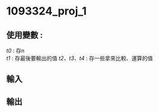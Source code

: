 # 1093324_proj_1
## 使用變數 :
  _t0_ : 存n\
  _t1_ : 存最後要輸出的值
  _t2、t3、t4_ : 存一些拿來比較、運算的值
## 輸入

## 輸出

